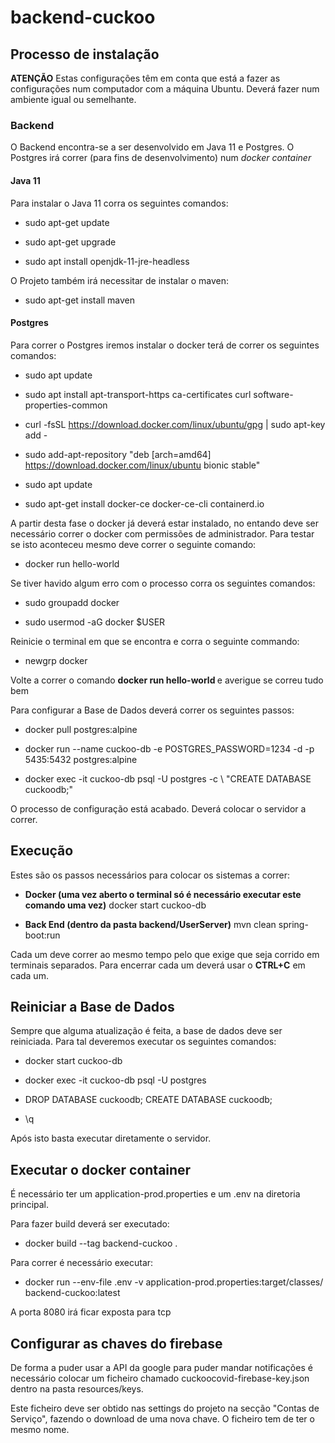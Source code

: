 # backend-cuckoo

<h2> Processo de instalação </h2>
<b>ATENÇÃO</b> 
Estas configurações têm em conta que está a fazer as configurações num computador com a máquina Ubuntu.
Deverá fazer num ambiente igual ou semelhante.
<h3> Backend </h3>
O Backend encontra-se a ser desenvolvido em Java 11 e Postgres. O Postgres irá correr (para fins de desenvolvimento) num <i>docker container</i>

<h4> Java 11 </h4>
Para instalar o Java 11 corra os seguintes comandos:

- sudo apt-get update

- sudo apt-get upgrade

- sudo apt install openjdk-11-jre-headless

O Projeto também irá necessitar de instalar o maven:

- sudo apt-get install maven

<h4> Postgres </h4>
Para correr o Postgres iremos instalar o docker terá de correr os seguintes comandos:

- sudo apt update

- sudo apt install apt-transport-https ca-certificates curl software-properties-common

- curl -fsSL https://download.docker.com/linux/ubuntu/gpg | sudo apt-key add -

- sudo add-apt-repository "deb [arch=amd64] https://download.docker.com/linux/ubuntu bionic stable"

- sudo apt update

- sudo apt-get install docker-ce docker-ce-cli containerd.io

A partir desta fase o docker já deverá estar instalado, no entando deve ser necessário correr o docker com permissões de administrador. Para testar se isto aconteceu mesmo deve correr o seguinte comando:

- docker run hello-world

Se tiver havido algum erro com o processo corra os seguintes comandos:

- sudo groupadd docker

- sudo usermod -aG docker $USER

Reinicie o terminal em que se encontra e corra o seguinte commando:

- newgrp docker 

Volte a correr o comando <b> docker run hello-world </b> e averigue se correu tudo bem

Para configurar a Base de Dados deverá correr os seguintes passos:

- docker pull postgres:alpine

- docker run --name cuckoo-db -e POSTGRES_PASSWORD=1234 -d -p 5435:5432 postgres:alpine

- docker exec -it cuckoo-db psql -U postgres -c \ "CREATE DATABASE cuckoodb;"

O processo de configuração está acabado. Deverá colocar o servidor a correr.



<h2> Execução </h2>
Estes são os passos necessários para colocar os sistemas a correr:

- <b> Docker (uma vez aberto o terminal só é necessário executar este comando uma vez)</b> docker start cuckoo-db

- <b> Back End (dentro da pasta backend/UserServer)</b> mvn clean spring-boot:run

Cada um deve correr ao mesmo tempo pelo que exige que seja corrido em terminais separados. Para encerrar cada um deverá usar o <b>CTRL+C</b> em cada um.

<h2> Reiniciar a Base de Dados </h2>
Sempre que alguma atualização é feita, a base de dados deve ser reiniciada. Para tal deveremos executar os seguintes comandos:

- docker start cuckoo-db

- docker exec -it cuckoo-db psql -U postgres

- DROP DATABASE cuckoodb; CREATE DATABASE cuckoodb;

- \q

Após isto basta executar diretamente o servidor.


  <h2> Executar o docker container </h2>
  É necessário ter um application-prod.properties e um .env na diretoria principal.

  Para fazer build deverá ser executado:
  - docker build --tag backend-cuckoo . 

  Para correr é necessário executar:
  - docker run --env-file .env -v application-prod.properties:target/classes/ backend-cuckoo:latest

  A porta 8080 irá ficar exposta para tcp



  <h2> Configurar as chaves do firebase </h2>

  De forma a puder usar a API da google para puder mandar notificações é necessário colocar um ficheiro chamado cuckoocovid-firebase-key.json dentro na pasta resources/keys.

  Este ficheiro deve ser obtido nas settings do projeto na secção "Contas de Serviço", fazendo o download de uma nova chave. O ficheiro tem de ter o mesmo nome. 